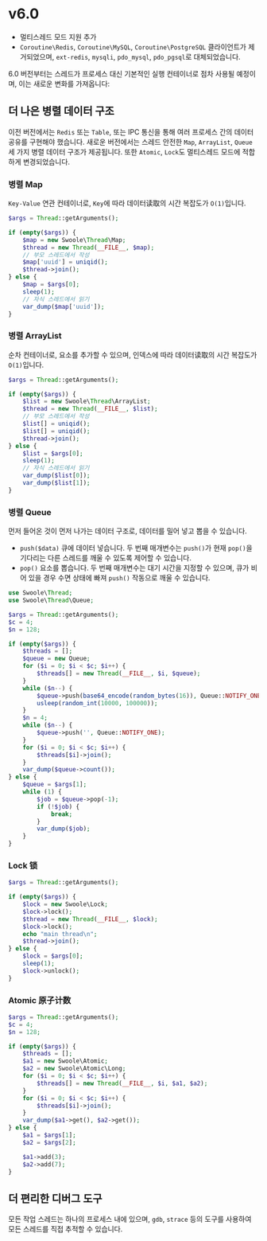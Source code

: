 # v6.0

- 멀티스레드 모드 지원 추가
- `Coroutine\Redis`, `Coroutine\MySQL`, `Coroutine\PostgreSQL` 클라이언트가 제거되었으며, `ext-redis`, `mysqli`, `pdo_mysql`, `pdo_pgsql`로 대체되었습니다.

6.0 버전부터는 스레드가 프로세스 대신 기본적인 실행 컨테이너로 점차 사용될 예정이며, 이는 새로운 변화를 가져옵니다:


## 더 나은 병렬 데이터 구조

이전 버전에서는 `Redis` 또는 `Table`, 또는 IPC 통신을 통해 여러 프로세스 간의 데이터 공유를 구현해야 했습니다.
새로운 버전에서는 스레드 안전한 `Map`, `ArrayList`, `Queue` 세 가지 병렬 데이터 구조가 제공됩니다. 또한 `Atomic`, `Lock`도 멀티스레드 모드에 적합하게 변경되었습니다.


### 병렬 Map
`Key-Value` 연관 컨테이너로, `Key`에 따라 데이터读取의 시간 복잡도가 `O(1)`입니다.

```php
$args = Thread::getArguments();

if (empty($args)) {
    $map = new Swoole\Thread\Map;
    $thread = new Thread(__FILE__, $map);
    // 부모 스레드에서 작성
    $map['uuid'] = uniqid();
    $thread->join();
} else {
    $map = $args[0];
    sleep(1);
    // 자식 스레드에서 읽기
    var_dump($map['uuid']);
}
```


### 병렬 ArrayList
순차 컨테이너로, 요소를 추가할 수 있으며, 인덱스에 따라 데이터读取의 시간 복잡도가 `O(1)`입니다.

```php
$args = Thread::getArguments();

if (empty($args)) {
    $list = new Swoole\Thread\ArrayList;
    $thread = new Thread(__FILE__, $list);
    // 부모 스레드에서 작성
    $list[] = uniqid();
    $list[] = uniqid();
    $thread->join();
} else {
    $list = $args[0];
    sleep(1);
    // 자식 스레드에서 읽기
    var_dump($list[0]);
    var_dump($list[1]);
}
```


### 병렬 Queue

먼저 들어온 것이 먼저 나가는 데이터 구조로, 데이터를 밀어 넣고 뽑을 수 있습니다.

- `push($data)` 큐에 데이터 넣습니다. 두 번째 매개변수는 `push()`가 현재 `pop()`을 기다리는 다른 스레드를 깨울 수 있도록 제어할 수 있습니다.
- `pop()` 요소를 뽑습니다. 두 번째 매개변수는 대기 시간을 지정할 수 있으며, 큐가 비어 있을 경우 수면 상태에 빠져 `push()` 작동으로 깨울 수 있습니다.

```php
use Swoole\Thread;
use Swoole\Thread\Queue;

$args = Thread::getArguments();
$c = 4;
$n = 128;

if (empty($args)) {
    $threads = [];
    $queue = new Queue;
    for ($i = 0; $i < $c; $i++) {
        $threads[] = new Thread(__FILE__, $i, $queue);
    }
    while ($n--) {
        $queue->push(base64_encode(random_bytes(16)), Queue::NOTIFY_ONE);
        usleep(random_int(10000, 100000));
    }
    $n = 4;
    while ($n--) {
        $queue->push('', Queue::NOTIFY_ONE);
    }
    for ($i = 0; $i < $c; $i++) {
        $threads[$i]->join();
    }
    var_dump($queue->count());
} else {
    $queue = $args[1];
    while (1) {
        $job = $queue->pop(-1);
        if (!$job) {
            break;
        }
        var_dump($job);
    }
}
```


### Lock 锁
```php
$args = Thread::getArguments();

if (empty($args)) {
    $lock = new Swoole\Lock;
    $lock->lock();
    $thread = new Thread(__FILE__, $lock);
    $lock->lock();
    echo "main thread\n";
    $thread->join();
} else {
    $lock = $args[0];
    sleep(1);
    $lock->unlock();
}
```


### Atomic 原子计数
```php
$args = Thread::getArguments();
$c = 4;
$n = 128;

if (empty($args)) {
    $threads = [];
    $a1 = new Swoole\Atomic;
    $a2 = new Swoole\Atomic\Long;
    for ($i = 0; $i < $c; $i++) {
        $threads[] = new Thread(__FILE__, $i, $a1, $a2);
    }
    for ($i = 0; $i < $c; $i++) {
        $threads[$i]->join();
    }
    var_dump($a1->get(), $a2->get());
} else {
    $a1 = $args[1];
    $a2 = $args[2];

    $a1->add(3);
    $a2->add(7);
}
```

## 더 편리한 디버그 도구
모든 작업 스레드는 하나의 프로세스 내에 있으며, `gdb`, `strace` 등의 도구를 사용하여 모든 스레드를 직접 추적할 수 있습니다.
